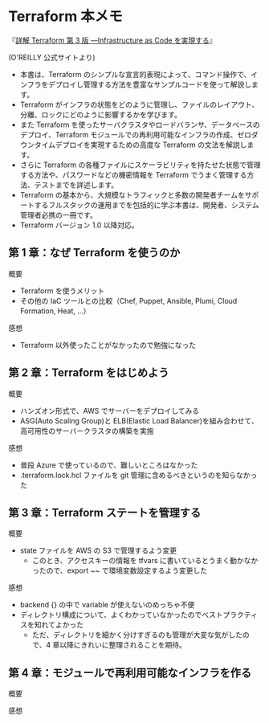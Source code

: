 # Terraform 本メモ

『[詳解 Terraform 第 3 版 ―Infrastructure as Code を実現する](https://www.oreilly.co.jp/books/9784814400522/)』

(O'REILLY 公式サイトより)

- 本書は、Terraform のシンプルな宣言的表現によって、コマンド操作で、インフラをデプロイし管理する方法を豊富なサンプルコードを使って解説します。
- Terraform がインフラの状態をどのように管理し、ファイルのレイアウト、分離、ロックにどのように影響するかを学びます。
- また Terraform を使ったサーバクラスタやロードバランサ、データベースのデプロイ、Terraform モジュールでの再利用可能なインフラの作成、ゼロダウンタイムデプロイを実現するための高度な Terraform の文法を解説します。
- さらに Terraform の各種ファイルにスケーラビリティを持たせた状態で管理する方法や、パスワードなどの機密情報を Terraform でうまく管理する方法、テストまでを詳述します。
- Terraform の基本から、大規模なトラフィックと多数の開発者チームをサポートするフルスタックの運用までを包括的に学ぶ本書は、開発者、システム管理者必携の一冊です。
- Terraform バージョン 1.0 以降対応。

## 第 1 章：なぜ Terraform を使うのか

概要

- Terraform を使うメリット
- その他の IaC ツールとの比較（Chef, Puppet, Ansible, Plumi, Cloud Formation, Heat, ...）

感想

- Terraform 以外使ったことがなかったので勉強になった

## 第 2 章：Terraform をはじめよう

概要

- ハンズオン形式で、AWS でサーバーをデプロイしてみる
- ASG(Auto Scaling Group)と ELB(Elastic Load Balancer)を組み合わせて、高可用性のサーバークラスタの構築を実施

感想

- 普段 Azure で使っているので、難しいところはなかった
- .terraform.lock.hcl ファイルを git 管理に含めるべきというのを知らなかった

## 第 3 章：Terraform ステートを管理する

概要

- state ファイルを AWS の S3 で管理するよう変更
  - このとき、アクセスキーの情報を tfvars に書いているとうまく動かなかったので、export ~~ で環境変数設定するよう変更した

感想

- backend {} の中で variable が使えないのめっちゃ不便
- ディレクトリ構成について、よくわかっていなかったのでベストプラクティスを知れてよかった
  - ただ、ディレクトリを細かく分けすぎるのも管理が大変な気がしたので、4 章以降にきれいに整理されることを期待。

## 第 4 章：モジュールで再利用可能なインフラを作る

概要

感想
